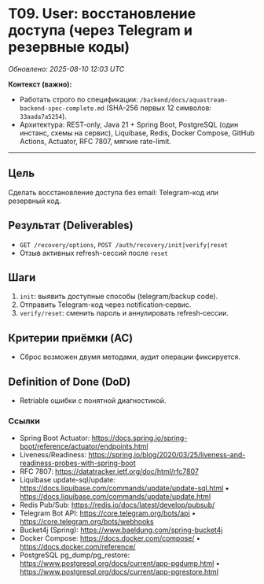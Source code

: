 # T09. User: восстановление доступа (через Telegram и резервные коды)

_Обновлено: 2025-08-10 12:03 UTC_

**Контекст (важно):**
- Работать строго по спецификации: `/backend/docs/aquastream-backend-spec-complete.md` (SHA-256 первых 12 символов: `33aada7a5254`). 
- Архитектура: REST-only, Java 21 + Spring Boot, PostgreSQL (один инстанс, схемы на сервис), Liquibase, Redis, Docker Compose, GitHub Actions, Actuator, RFC 7807, мягкие rate-limit.

---

## Цель
Сделать восстановление доступа без email: Telegram-код или резервный код.

## Результат (Deliverables)
- `GET /recovery/options`, `POST /auth/recovery/init|verify|reset`
- Отзыв активных refresh-сессий после `reset`

## Шаги
1. `init`: выявить доступные способы (telegram/backup code).
2. Отправить Telegram-код через notification‑сервис.
3. `verify/reset`: сменить пароль и аннулировать refresh‑сессии.

## Критерии приёмки (AC)
- Сброс возможен двумя методами, аудит операции фиксируется.

## Definition of Done (DoD)
- Retriable ошибки с понятной диагностикой.


### Ссылки
- Spring Boot Actuator: https://docs.spring.io/spring-boot/reference/actuator/endpoints.html
- Liveness/Readiness: https://spring.io/blog/2020/03/25/liveness-and-readiness-probes-with-spring-boot
- RFC 7807: https://datatracker.ietf.org/doc/html/rfc7807
- Liquibase update-sql/update: https://docs.liquibase.com/commands/update/update-sql.html • https://docs.liquibase.com/commands/update/update.html
- Redis Pub/Sub: https://redis.io/docs/latest/develop/pubsub/
- Telegram Bot API: https://core.telegram.org/bots/api • https://core.telegram.org/bots/webhooks
- Bucket4j (Spring): https://www.baeldung.com/spring-bucket4j
- Docker Compose: https://docs.docker.com/compose/ • https://docs.docker.com/reference/
- PostgreSQL pg_dump/pg_restore: https://www.postgresql.org/docs/current/app-pgdump.html • https://www.postgresql.org/docs/current/app-pgrestore.html
